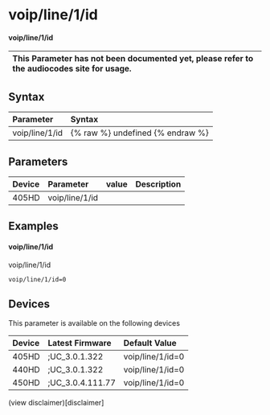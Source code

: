 ﻿---
description: voip/line/1/id
search:
    keywords: ['voip','line','1','id']
---

# voip/line/1/id

#### voip/line/1/id


| This Parameter has not been documented yet, please refer to the audiocodes site for usage.  |
| :--- |

## Syntax
| Parameter | Syntax |
| :--- | :--- |
|voip/line/1/id | {% raw %} undefined {% endraw %} |

## Parameters
|Device|Parameter|value|Description|
|:---|:---|:---|:---|
| 405HD | voip/line/1/id |  |  |

## Examples
#### voip/line/1/id

voip/line/1/id

```
voip/line/1/id=0
```

## Devices
This parameter is available on the following devices

| Device | Latest Firmware | Default Value |
|:---|:---|:---|
| 405HD | ;UC_3.0.1.322 | voip/line/1/id=0 
| 440HD | ;UC_3.0.1.322 | voip/line/1/id=0 
| 450HD | ;UC_3.0.4.111.77 | voip/line/1/id=0 

(view disclaimer)[disclaimer]
